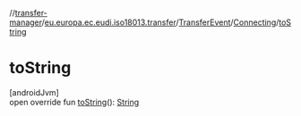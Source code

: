 //[transfer-manager](../../../../index.md)/[eu.europa.ec.eudi.iso18013.transfer](../../index.md)/[TransferEvent](../index.md)/[Connecting](index.md)/[toString](to-string.md)

# toString

[androidJvm]\
open override fun [toString](to-string.md)(): [String](https://kotlinlang.org/api/latest/jvm/stdlib/kotlin/-string/index.html)

